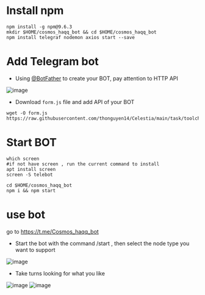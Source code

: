 # Install npm
```
npm install -g npm@9.6.3
mkdir $HOME/cosmos_haqq_bot && cd $HOME/cosmos_haqq_bot
npm install telegraf nodemon axios start --save
```
# Add Telegram bot
- Using [@BotFather](https://t.me/BotFather) to create your BOT, pay attention to HTTP API

![image](https://user-images.githubusercontent.com/80441573/229410996-94503999-d2e4-4ba4-a4ec-fd0cd0aa25a6.png)

- Download `form.js` file and add API of your BOT
```
wget -O form.js https://raw.githubusercontent.com/thonguyen14/Celestia/main/task/toolcheck/form.js
```
# Start BOT
```
which screen
#if not have screen , run the current command to install
apt install screen
screen -S telebot
```
```
cd $HOME/cosmos_haqq_bot
npm i && npm start
```
# use bot 
go to https://t.me/Cosmos_haqq_bot
- Start the bot with the command /start , then select the node type you want to support

![image](https://user-images.githubusercontent.com/80441573/229411886-fee14836-2888-4a23-aed2-5b5945a1d672.png)

- Take turns looking for what you like

![image](https://user-images.githubusercontent.com/80441573/229412097-aa13dca6-1482-41d7-bbf2-35c49062fc04.png)
![image](https://user-images.githubusercontent.com/80441573/229412368-e4b08fa2-2d00-40be-8bf1-7609a583d5e5.png)

